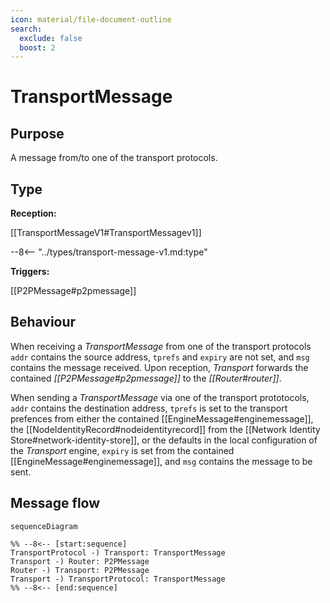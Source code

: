 ```yaml
---
icon: material/file-document-outline
search:
  exclude: false
  boost: 2
---
```


# TransportMessage

## Purpose

<!-- --8<-- [start:purpose] -->
A message from/to one of the transport protocols.
<!-- --8<-- [end:purpose] -->

## Type

<!-- --8<-- [start:type] -->
**Reception:**

[[TransportMessageV1#TransportMessagev1]]

--8<-- "../types/transport-message-v1.md:type"

**Triggers:**

[[P2PMessage#p2pmessage]]
<!-- --8<-- [end:type] -->

## Behaviour

<!-- --8<-- [start:behaviour] -->
When receiving a *TransportMessage* from one of the transport protocols
`addr` contains the source address,
`tprefs` and `expiry` are not set,
and `msg` contains the message received.
Upon reception, *Transport* forwards the contained *[[P2PMessage#p2pmessage]]* to the *[[Router#router]]*.

When sending a *TransportMessage* via one of the transport prototocols,
`addr` contains the destination address,
`tprefs` is set to the transport prefences from either the contained [[EngineMessage#enginemessage]],
the [[NodeIdentityRecord#nodeidentityrecord]] from the [[Network Identity Store#network-identity-store]],
or the defaults in the local configuration of the *Transport* engine,
`expiry` is set from the contained [[EngineMessage#enginemessage]],
and `msg` contains the message to be sent.
<!-- --8<-- [end:behaviour] -->

## Message flow

<!-- --8<-- [start:messages] -->
```mermaid
sequenceDiagram

%% --8<-- [start:sequence]
TransportProtocol -) Transport: TransportMessage
Transport -) Router: P2PMessage
Router -) Transport: P2PMessage
Transport -) TransportProtocol: TransportMessage
%% --8<-- [end:sequence]
```
<!-- --8<-- [end:messages] -->

</div>
